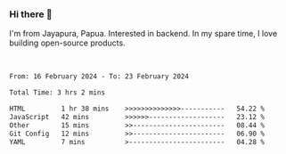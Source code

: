 ### Hi there 👋

I'm from Jayapura, Papua. Interested in backend. In my spare time, I love building open-source products.

<br>

 
 <!--START_SECTION:waka-->

```txt
From: 16 February 2024 - To: 23 February 2024

Total Time: 3 hrs 2 mins

HTML         1 hr 38 mins    >>>>>>>>>>>>>>-----------   54.22 %
JavaScript   42 mins         >>>>>>-------------------   23.12 %
Other        15 mins         >>-----------------------   08.44 %
Git Config   12 mins         >>-----------------------   06.90 %
YAML         7 mins          >------------------------   04.28 %
```

<!--END_SECTION:waka-->

